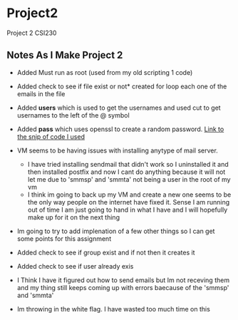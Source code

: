 # Project2
Project 2 CSI230

## Notes As I Make Project 2

* Added Must run as root (used from my old scripting 1 code)
* Added check to see if file exist or not* created for loop each one of the emails in the file
* Added **users** which is used to get the usernames and used cut to get usernames to the left of the @ symbol
* Added **pass** which uses openssl to create a random password. [Link to the snip of code I used](https://www.howtogeek.com/howto/30184/10-ways-to-generate-a-random-password-from-the-command-line/)
* VM seems to be having issues with installing anytype of mail server.
  * I have tried installing sendmail that didn't work so I uninstalled it and then installed postfix and now I cant do anything because it will not let me due to 'smmsp' and 'smmta' not being a user in the root of my vm
  * I think im going to back up my VM and create a new one seems to be the only way people on the internet have fixed it. Sense I am running out of time I am just going to hand in what I have and I will hopefully make up for it on the next thing
  
* Im going to try to add implenation of a few other things so I can get some points for this assignment
* Added check to see if group exist and if not then it creates it
* Added check to see if user already exis
* I Think I have it figured out how to send emails but Im not receving them and my thing still keeps coming up with errors baecause of the 'smmsp' and 'smmta'
* Im throwing in the white flag. I have wasted too much time on this

